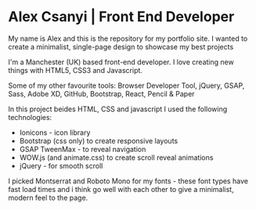 # Alex Csanyi | Front End Developer

My name is Alex and this is the repository for my portfolio site.
I wanted to create a minimalist, single-page design to showcase my best projects

I'm a Manchester (UK) based front-end developer. I love creating new things with HTML5, CSS3 and Javascript.

Some of my other favourite tools:
Browser Developer Tool, jQuery, GSAP, Sass, Adobe XD, GitHub, Bootstrap, React, Pencil & Paper

In this project beides HTML, CSS and javascript I used the following technologies:

- Ionicons - icon library
- Bootstrap (css only) to create responsive layouts
- GSAP TweenMax - to reveal navigation
- WOW.js (and animate.css) to create scroll reveal animations
- jQuery - for smooth scroll

I picked Montserrat and Roboto Mono for my fonts - these font types have fast load times and i think go well with each other to give a minimalist, modern feel to the page.
